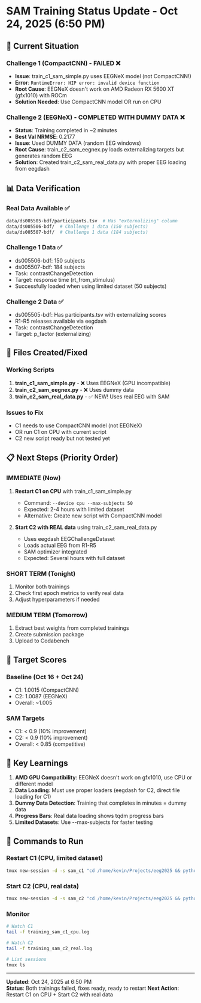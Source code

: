 # SAM Training Status Update - Oct 24, 2025 (6:50 PM)

## 🎯 Current Situation

### Challenge 1 (CompactCNN) - FAILED ❌
- **Issue**: train_c1_sam_simple.py uses EEGNeX model (not CompactCNN!)
- **Error**: `RuntimeError: HIP error: invalid device function`
- **Root Cause**: EEGNeX doesn't work on AMD Radeon RX 5600 XT (gfx1010) with ROCm
- **Solution Needed**: Use CompactCNN model OR run on CPU

### Challenge 2 (EEGNeX) - COMPLETED WITH DUMMY DATA ❌
- **Status**: Training completed in ~2 minutes
- **Best Val NRMSE**: 0.2177
- **Issue**: Used DUMMY DATA (random EEG windows)
- **Root Cause**: train_c2_sam_eegnex.py loads externalizing targets but generates random EEG
- **Solution**: Created train_c2_sam_real_data.py with proper EEG loading from eegdash

## 📊 Data Verification

### Real Data Available ✅
```bash
data/ds005505-bdf/participants.tsv  # Has "externalizing" column
data/ds005506-bdf/  # Challenge 1 data (150 subjects)
data/ds005507-bdf/  # Challenge 1 data (184 subjects)
```

### Challenge 1 Data ✅
- ds005506-bdf: 150 subjects
- ds005507-bdf: 184 subjects
- Task: contrastChangeDetection
- Target: response time (rt_from_stimulus)
- Successfully loaded when using limited dataset (50 subjects)

### Challenge 2 Data ✅
- ds005505-bdf: Has participants.tsv with externalizing scores
- R1-R5 releases available via eegdash
- Task: contrastChangeDetection  
- Target: p_factor (externalizing)

## 🔧 Files Created/Fixed

### Working Scripts
1. **train_c1_sam_simple.py** - ❌ Uses EEGNeX (GPU incompatible)
2. **train_c2_sam_eegnex.py** - ❌ Uses dummy data
3. **train_c2_sam_real_data.py** - ✅ NEW! Uses real EEG with SAM

### Issues to Fix
- C1 needs to use CompactCNN model (not EEGNeX)
- OR run C1 on CPU with current script
- C2 new script ready but not tested yet

## 📋 Next Steps (Priority Order)

### IMMEDIATE (Now)
1. **Restart C1 on CPU** with train_c1_sam_simple.py
   - Command: `--device cpu --max-subjects 50`
   - Expected: 2-4 hours with limited dataset
   - Alternative: Create new script with CompactCNN model

2. **Start C2 with REAL data** using train_c2_sam_real_data.py
   - Uses eegdash EEGChallengeDataset
   - Loads actual EEG from R1-R5
   - SAM optimizer integrated
   - Expected: Several hours with full dataset

### SHORT TERM (Tonight)
1. Monitor both trainings
2. Check first epoch metrics to verify real data
3. Adjust hyperparameters if needed

### MEDIUM TERM (Tomorrow)
1. Extract best weights from completed trainings
2. Create submission package
3. Upload to Codabench

## 🎯 Target Scores

### Baseline (Oct 16 + Oct 24)
- C1: 1.0015 (CompactCNN)
- C2: 1.0087 (EEGNeX)
- Overall: ~1.005

### SAM Targets
- C1: < 0.9 (10% improvement)
- C2: < 0.9 (10% improvement)
- Overall: < 0.85 (competitive)

## 🚨 Key Learnings

1. **AMD GPU Compatibility**: EEGNeX doesn't work on gfx1010, use CPU or different model
2. **Data Loading**: Must use proper loaders (eegdash for C2, direct file loading for C1)
3. **Dummy Data Detection**: Training that completes in minutes = dummy data
4. **Progress Bars**: Real data loading shows tqdm progress bars
5. **Limited Datasets**: Use --max-subjects for faster testing

## 📝 Commands to Run

### Restart C1 (CPU, limited dataset)
```bash
tmux new-session -d -s sam_c1 "cd /home/kevin/Projects/eeg2025 && python -u train_c1_sam_simple.py --data-dir data/ds005506-bdf data/ds005507-bdf --epochs 50 --batch-size 16 --lr 1e-3 --device cpu --max-subjects 50 2>&1 | tee training_sam_c1_cpu.log"
```

### Start C2 (CPU, real data)
```bash
tmux new-session -d -s sam_c2 "cd /home/kevin/Projects/eeg2025 && python -u train_c2_sam_real_data.py 2>&1 | tee training_sam_c2_real.log"
```

### Monitor
```bash
# Watch C1
tail -f training_sam_c1_cpu.log

# Watch C2
tail -f training_sam_c2_real.log

# List sessions
tmux ls
```

---

**Updated**: Oct 24, 2025 at 6:50 PM  
**Status**: Both trainings failed, fixes ready, ready to restart
**Next Action**: Restart C1 on CPU + Start C2 with real data
